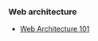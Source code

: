### Web architecture

- [Web Architecture 101](https://engineering.videoblocks.com/web-architecture-101-a3224e126947)
